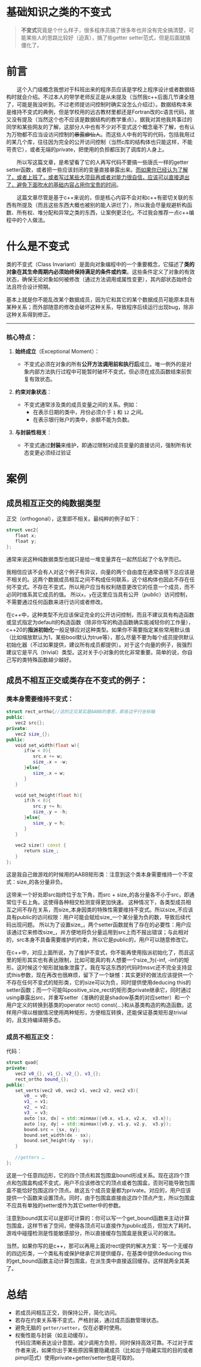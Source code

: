 # 基础知识之类的不变式

> **不变式**究竟是个什么样子，很多程序员搞了很多年也并没有完全搞清楚，可能某些人的思路比较好（迫真），搞了些getter setter范式，但是后面就搞僵化了。

# 前言
　　这个入门级概念我想对于科班出来的程序员应该是学校上程序设计或者数据结构时就会介绍。不过本人的带学老师反正是从未提及（当然我c++后面几节课全翘了，可能是我没听到。不过老师提访问控制时确实没怎么介绍过）。数据结构本来是维持不变式的典例，但是学校用的远古教材里都还是Fortran改的c语言代码，故又没有提及（当然这个也不应该是数据结构的教学重点）。据我对其他我共事过的同学和某些网友的了解，这部分人中也有不少对不变式这个概念毫不了解，也有认为万物都不应当设访问控制的~~暴露癖仙人~~。而这些人中有的写的代码，包括我用过的某几个库，往往因为完全的公开访问控制（当然c库的结构体也只能这样，不能苛责它），或者无端的private，把使用的负担都压到了调库的人身上。
  
　　所以写这篇文章，是希望看了它的人再写代码不要搞一些唐氏一样的getter setter函数，或者把一些应该封闭的变量直接暴露出来。<u>而如果你已经认为了解了，或者上班了，或者写过某些大项目再或者对能力很自信，应该可以直接退出了，避免下面吹水的基础内容占用你宝贵的时间</u>。
  
　　这篇文章尽管是基于c++来说的，但是核心内容不会对和c++有密切关联的东西有所提及（而且这些东西大概也被别的能人讲烂了），所以我会尽量规避析构函数、所有权、堆分配和异常之类的东西，让案例更泛化。不过我会推荐一点c++编程中的个人做法。
　　

# 什么是不变式

类的不变式（Class Invariant）是面向对象编程中的一个重要概念，它描述了**类的对象在其生命周期内必须始终保持满足的条件或约束**。这些条件定义了对象的有效状态，确保无论对象如何被修改（通过方法调用或属性变更），其内部状态始终合法且符合设计预期。

基本上就是你不能乱改某个数据成员，因为它和其它的某个数据成员可能原本具有某种关系；而外部随意的修改会破坏这种关系，导致程序后续运行出现bug，除非这种关系得到修正。

---

### **核心特点**：
1. **始终成立**（Exceptional Moment）：
   - 不变式必须在对象的所有**公开方法调用前和执行后**成立。唯一例外的是对象内部方法执行过程中可能暂时破坏不变式，但必须在成员函数结束前恢复有效状态。


2. **约束对象状态**：
   - 不变式通常涉及类的成员变量之间的关系。例如：
     - 在表示日期的类中，月份必须介于 `1` 和 `12` 之间。
     - 在表示银行账户的类中，余额不能为负数。


3. **与封装性相关**：
   - 不变式通过**封装**来维护，即通过限制对成员变量的直接访问，强制所有状态变更必须经过验证



# 案例

## 成员相互正交的纯数据类型
正交（orthogonal），这里即不相关。最纯粹的例子如下：
``` cpp
struct vec2{
　　float x;
　　float y;
};
```
通常来说这种纯数据类型也就只是给一堆变量弄在一起然后起了个名字而已。

我相信应该不会有人对这个例子有异议，向量的两个自由度在通常语境下总应该是不相关的。这两个数据成员相互之间不构成任何联系，这个结构体也因此不存在任何不变式。不存在不变式，所以用户应当有权利随意更改它的任意一个成员，而不必同时维系其它成员的值。
所以`x`，`y`在这里应当具有公开（*public*）访问控制，不需要通过任何函数来进行访问或者修改。

在c++中，这种类型不光应该保证完全的公开访问控制，而且不建议具有构造函数或显式指定为default的构造函数（除非你写的构造函数确实能减轻你的工作量），c++20的**指派初始化**一般足够应对这种类型。如果你不需要指定某些常用默认值（比如缩放默认为1，某些bool默认为true等），那么尽量不要为每个成员提供默认初始化器（不过如果提供，建议所有成员都提供）。对于这个向量的例子，我强烈建议它是平凡（trivial）类型。这对关于小对象的优化非常重要。简单的说，你自己写的类特殊函数越少越好。

## 成员不相互正交或类存在不变式的例子：
### 类本身需要维持不变式：
``` cpp
struct rect_ortho{//这的正交其实是AABB的意思，即各边平行坐标轴
public:
　　vec2 src{};
private:
　　vec2 size_{};
public:
　　void set_width(float w){
　　　　if(w < 0){
　　　　　　src.x += w;
　　　　　　size_.x = -w;
　　　　}else{
　　　　　　size_.x = w;
　　　　}
　　}

　　void set_height(float h){
　　　　if(h < 0){
　　　　　　src.y += h;
　　　　　　size_.y = -h;
　　　　}else{
　　　　　　size_.y = h;
　　　　}
　　}
　　
　　vec2 size() const {
　　　　return size_;
　　}
};
```
这是我自己做游戏的时候用的AABB矩形类：注意到这个类本身需要维持一个不变式：size_的各分量非负。

这带来一个好处即src始终位于左下角，而src + size_的各分量各不小于src，即通常位于右上角。这使得各种相交检测变得更加快速。
这种情况下，各类型成员相互之间不存在关系，而size_本身因类的特殊性需要维持不变式。所以size_不应该具有public的访问权限：用户可能会赋给size_一个某分量为负的数，导致后续代码出现问题。
所以为了设置size_，两个setter函数就有了存在的必要性：用户应该通过它来修改size_，并方便地将负分量运用到src上而不报出错误；与此相对的，src本身不具备需要维护的约束，所以它是public的，用户可以随意修改它。

在c++中，对应上面所说，为了维护不变式，你不能再使用指派初始化了，而且这里的矩形其实也有表达限制，比如可能真的有人想要一个size_为(-inf, -inf)的矩形。这时候这个矩形就抽象泄露了。我在写这东西的代码时msvc还不完全支持显式this参数，现在再改也很麻烦，留下了一个缺憾：其实更好的做法应该提供一个不存在任何不变式的矩形类，它的size可以为负，同时提供使用deducing this的setter函数；而一个可能叫positive_size_rect的矩形类private继承它，同时通过using暴露出src，并重写setter（准确的说是shadow基类的对应setter）和一个用户定义的转换到基类的operator rect() const{...}和从基类构造的构造函数。这样用户得以根据情况使用两种矩形，方便相互转换，还能保证基类矩形是trivial的，且支持编译期多态。


### 成员不相互正交：
代码：
``` cpp
struct quad{
private:
　　vec2 v0_{}, v1_{}, v2_{}, v3_{};
　　rect_ortho bound_{};
public:
　　set_verts(vec2 v0, vec2 v1, vec2 v2, vec2 v3){
　　　　v0_ = v0;
　　　　v1_ = v1;
　　　　v2_ = v2;
　　　　v3_ = v3;
　　　　auto [sx, dx] = std::minmax({v0.x, v1.x, v2.x,  v3.x});
　　　　auto [sy, dy] = std::minmax({v0.y, v1.y, v2.y,  v3.y});
　　　　bound.src = {sx, sy};
　　　　bound.set_width(dx - sx);
　　　　bound.set_height(dy - sy);
　　}
　　
　　//getters …
};
```
这是一个任意四边形，它的四个顶点和其包围盒bound形成关系。现在这四个顶点和包围盒构成不变式，用户不应该修改它的顶点或者包围盒，否则可能导致包围盒不能恰好包围这四个顶点。故这五个成员变量都为private。对应的，用户应该提供一个函数来设置顶点。同时，由于包围盒直接由这四个顶点产生，所以包围盒不应具有单独的setter或作为其它setter中的参数。

注意到bound其实可以是即可计算的：你可以写一个get_bound函数来主动计算包围盒，这样节省了空间，使得各顶点可以直接作为public成员，但加大了耗时。游戏中碰撞检测是性能敏感部分，所以直接缓存包围盒是我更认可的做法。

当然，如果你写的是c++，那可以再用上面对rect提供的解决方案：写一个无缓存的四边形类，一个类私有或保护继承它并提供缓存，在基类中提供deducing this的get_bound函数主动计算包围盒，在派生类中直接返回缓存。这样就两全其美了。

# 总结
- 若成员间相互正交，则保持公开，简化访问。  
- 若存在约束关系等不变式，严格封装，通过成员函数管理状态。  
- 避免无脑的 `getter/setter`，仅在必要时使用。  
- 权衡性能与封装（如主动缓存）。  
代码应清晰表达设计意图，减少调用方负担，同时保持高效可靠。不过对于库作者来说，如果你出于某些原因需要隐藏成员（比如出于隐藏实现的目的或者pimpl范式）使用private+getter/setter也是可取的。
